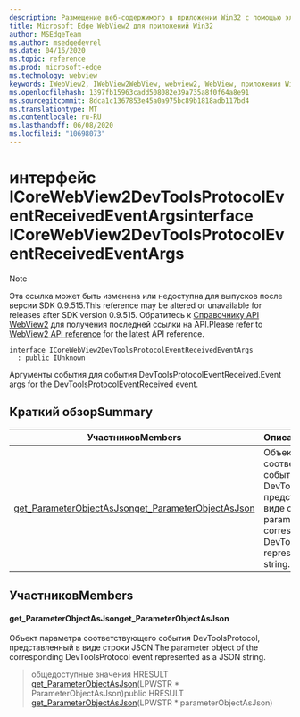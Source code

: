 ```yaml
---
description: Размещение веб-содержимого в приложении Win32 с помощью элемента управления Microsoft Edge WebView2
title: Microsoft Edge WebView2 для приложений Win32
author: MSEdgeTeam
ms.author: msedgedevrel
ms.date: 04/16/2020
ms.topic: reference
ms.prod: microsoft-edge
ms.technology: webview
keywords: IWebView2, IWebView2WebView, webview2, WebView, приложения Win32, Win32, EDGE, ICoreWebView2, ICoreWebView2Controller, элемент управления "веб-браузер", HTML Edge
ms.openlocfilehash: 1397fb15963cadd508082e39a735a8f0f64a8e91
ms.sourcegitcommit: 8dca1c1367853e45a0a975bc89b1818adb117bd4
ms.translationtype: MT
ms.contentlocale: ru-RU
ms.lasthandoff: 06/08/2020
ms.locfileid: "10698073"
---
```

# <span data-ttu-id="1803e-104">интерфейс ICoreWebView2DevToolsProtocolEventReceivedEventArgs</span><span class="sxs-lookup"><span data-stu-id="1803e-104">interface ICoreWebView2DevToolsProtocolEventReceivedEventArgs</span></span> 

> [!NOTE]
> <span data-ttu-id="1803e-105">Эта ссылка может быть изменена или недоступна для выпусков после версии SDK 0.9.515.</span><span class="sxs-lookup"><span data-stu-id="1803e-105">This reference may be altered or unavailable for releases after SDK version 0.9.515.</span></span> <span data-ttu-id="1803e-106">Обратитесь к [Справочнику API WebView2](../../../webview2-api-reference.md) для получения последней ссылки на API.</span><span class="sxs-lookup"><span data-stu-id="1803e-106">Please refer to [WebView2 API reference](../../../webview2-api-reference.md) for the latest API reference.</span></span>

```
interface ICoreWebView2DevToolsProtocolEventReceivedEventArgs
  : public IUnknown
```

<span data-ttu-id="1803e-107">Аргументы события для события DevToolsProtocolEventReceived.</span><span class="sxs-lookup"><span data-stu-id="1803e-107">Event args for the DevToolsProtocolEventReceived event.</span></span>

## <span data-ttu-id="1803e-108">Краткий обзор</span><span class="sxs-lookup"><span data-stu-id="1803e-108">Summary</span></span>

 <span data-ttu-id="1803e-109">Участников</span><span class="sxs-lookup"><span data-stu-id="1803e-109">Members</span></span>                        | <span data-ttu-id="1803e-110">Описания</span><span class="sxs-lookup"><span data-stu-id="1803e-110">Descriptions</span></span>
--------------------------------|---------------------------------------------
[<span data-ttu-id="1803e-111">get_ParameterObjectAsJson</span><span class="sxs-lookup"><span data-stu-id="1803e-111">get_ParameterObjectAsJson</span></span>](#get_parameterobjectasjson) | <span data-ttu-id="1803e-112">Объект параметра соответствующего события DevToolsProtocol, представленный в виде строки JSON.</span><span class="sxs-lookup"><span data-stu-id="1803e-112">The parameter object of the corresponding DevToolsProtocol event represented as a JSON string.</span></span>

## <span data-ttu-id="1803e-113">Участников</span><span class="sxs-lookup"><span data-stu-id="1803e-113">Members</span></span>

#### <span data-ttu-id="1803e-114">get_ParameterObjectAsJson</span><span class="sxs-lookup"><span data-stu-id="1803e-114">get_ParameterObjectAsJson</span></span> 

<span data-ttu-id="1803e-115">Объект параметра соответствующего события DevToolsProtocol, представленный в виде строки JSON.</span><span class="sxs-lookup"><span data-stu-id="1803e-115">The parameter object of the corresponding DevToolsProtocol event represented as a JSON string.</span></span>

> <span data-ttu-id="1803e-116">общедоступные значения HRESULT [get_ParameterObjectAsJson](#get_parameterobjectasjson)(LPWSTR \* ParameterObjectAsJson)</span><span class="sxs-lookup"><span data-stu-id="1803e-116">public HRESULT [get_ParameterObjectAsJson](#get_parameterobjectasjson)(LPWSTR \* parameterObjectAsJson)</span></span>

